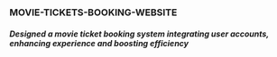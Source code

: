 ### MOVIE-TICKETS-BOOKING-WEBSITE

##### Designed a movie ticket booking system integrating user accounts, enhancing experience and boosting efficiency
